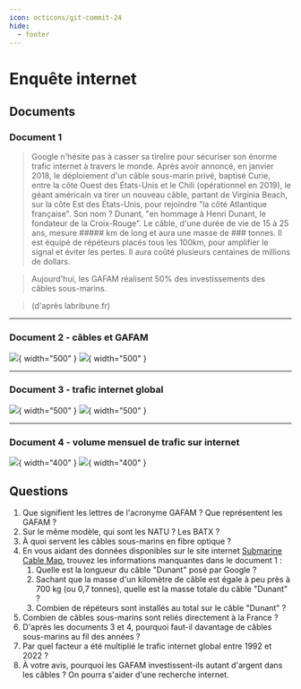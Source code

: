```yaml
---
icon: octicons/git-commit-24
hide:
  - footer
---
```

# Enquête internet
## Documents
### Document 1
> Google n'hésite pas à casser sa tirelire pour sécuriser son énorme trafic internet à travers le monde. Après avoir annoncé, en janvier 2018, le déploiement d'un câble sous-marin privé, baptisé Curie, entre la côte Ouest des États-Unis et le Chili (opérationnel en 2019), le géant américain va tirer un nouveau câble, partant de Virginia Beach, sur la côte Est des États-Unis, pour rejoindre "la côté Atlantique française". Son nom ? Dunant, "en hommage à Henri Dunant, le fondateur de la Croix-Rouge". Le câble, d'une durée de vie de 15 à 25 ans, mesure ##### km de long et aura une masse de ### tonnes. Il est équipé de répéteurs placés tous les 100km, pour amplifier le signal et éviter les pertes. Il aura coûté plusieurs centaines de millions de dollars.

> Aujourd'hui, les GAFAM réalisent 50% des investissements des câbles sous-marins.

> (d'après labribune.fr)

---

### Document 2 - câbles et GAFAM
![](/images/cables-gafam-d.svg#only-dark){ width="500" }
![](/images/cables-gafam.svg#only-light){ width="500" }

---

### Document 3 - trafic internet global
![](/images/trafic-global-d.svg#only-dark){ width="500" }
![](/images/trafic-global.svg#only-light){ width="500" }

---

### Document 4 - volume mensuel de trafic sur internet
![](/images/vol-mensuel-d.svg#only-dark){ width="400" }
![](/images/vol-mensuel.svg#only-light){ width="400" }

## Questions
1. Que signifient les lettres de l'acronyme GAFAM ? Que représentent les GAFAM ?
2. Sur le même modèle, qui sont les NATU ? Les BATX ?
3. À quoi servent les câbles sous-marins en fibre optique ?
4. En vous aidant des données disponibles sur le site internet [Submarine Cable Map](https://submarinecablemap.com), trouvez les informations manquantes dans le document 1 :
    1. Quelle est la longueur du câble "Dunant" posé par Google ?
    2. Sachant que la masse d'un kilomètre de câble est égale à peu près à 700 kg (ou 0,7 tonnes), quelle est la masse totale du câble "Dunant" ?
    3. Combien de répéteurs sont installés au total sur le câble "Dunant" ?
5. Combien de câbles sous-marins sont reliés directement à la France ?
6. D'après les documents 3 et 4, pourquoi faut-il davantage de câbles sous-marins au fil des années ?
7. Par quel facteur a été multiplié le trafic internet global entre 1992 et 2022 ?
8. À votre avis, pourquoi les GAFAM investissent-ils autant d'argent dans les câbles ? On pourra s'aider d'une recherche internet.